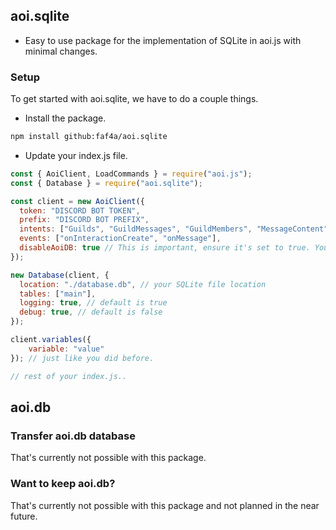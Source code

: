 ## aoi.sqlite

- Easy to use package for the implementation of SQLite in aoi.js with minimal changes.

### Setup

To get started with aoi.sqlite, we have to do a couple things.

- Install the package.

```bash
npm install github:faf4a/aoi.sqlite
```

- Update your index.js file.

```js
const { AoiClient, LoadCommands } = require("aoi.js");
const { Database } = require("aoi.sqlite");

const client = new AoiClient({
  token: "DISCORD BOT TOKEN",
  prefix: "DISCORD BOT PREFIX",
  intents: ["Guilds", "GuildMessages", "GuildMembers", "MessageContent"],
  events: ["onInteractionCreate", "onMessage"],
  disableAoiDB: true // This is important, ensure it's set to true. You can't use both at once.
});

new Database(client, {
  location: "./database.db", // your SQLite file location
  tables: ["main"],
  logging: true, // default is true
  debug: true, // default is false
});

client.variables({
    variable: "value"
}); // just like you did before.

// rest of your index.js..
```

## aoi.db

### Transfer aoi.db database

That's currently not possible with this package.

### Want to keep aoi.db?

That's currently not possible with this package and not planned in the near future.
